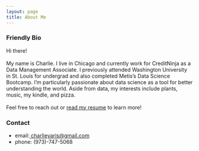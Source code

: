 ```yaml
---
layout: page
title: About Me
---
```


### Friendly Bio

Hi there!<br><br>My name is Charlie. I live in Chicago and currently work for CreditNinja as a Data Management Associate. I previously attended Washington University in St. Louis for undergrad and also completed Metis’s Data Science Bootcamp. I’m particularly passionate about data science as a tool for better understanding the world. Aside from data, my interests include plants, music, my kindle, and pizza.<br><br>Feel free to reach out or [read my resume](../resume/) to learn more!

### Contact

- email:[ charlieyaris@gmail.com](mailto:charlieyaris@gmail.com)
- phone: (973)-747-5068
